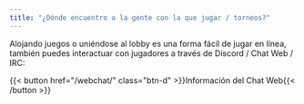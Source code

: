 ```yaml
---
title: "¿Dónde encuentro a la gente con la que jugar / torneos?"
---
```


Alojando juegos o uniéndose al lobby es una forma fácil de jugar en línea, también puedes interactuar con jugadores a través de Discord / Chat Web / IRC:

{{< button href="/webchat/" class="btn-d" >}}Información del Chat Web{{< /button >}}
